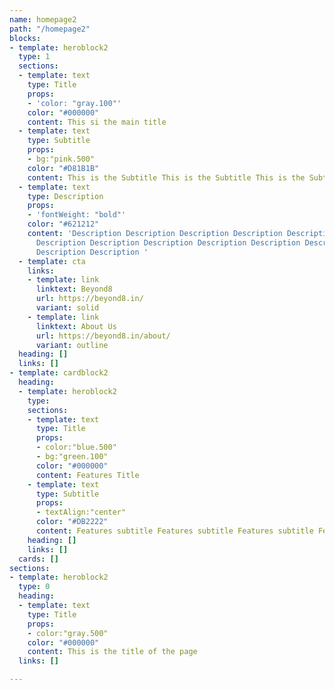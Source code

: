 ```yaml
---
name: homepage2
path: "/homepage2"
blocks:
- template: heroblock2
  type: 1
  sections:
  - template: text
    type: Title
    props:
    - 'color: "gray.100"'
    color: "#000000"
    content: This si the main title
  - template: text
    type: Subtitle
    props:
    - bg:"pink.500"
    color: "#D81B1B"
    content: This is the Subtitle This is the Subtitle This is the Subtitle
  - template: text
    type: Description
    props:
    - 'fontWeight: "bold"'
    color: "#621212"
    content: 'Description Description Description Description Description Description
      Description Description Description Description Description Description Description
      Description Description '
  - template: cta
    links:
    - template: link
      linktext: Beyond8
      url: https://beyond8.in/
      variant: solid
    - template: link
      linktext: About Us
      url: https://beyond8.in/about/
      variant: outline
  heading: []
  links: []
- template: cardblock2
  heading:
  - template: heroblock2
    type: 
    sections:
    - template: text
      type: Title
      props:
      - color:"blue.500"
      - bg:"green.100"
      color: "#000000"
      content: Features Title
    - template: text
      type: Subtitle
      props:
      - textAlign:"center"
      color: "#DB2222"
      content: Features subtitle Features subtitle Features subtitle Features subtitle
    heading: []
    links: []
  cards: []
sections:
- template: heroblock2
  type: 0
  heading:
  - template: text
    type: Title
    props:
    - color:"gray.500"
    color: "#000000"
    content: This is the title of the page
  links: []

---
```

